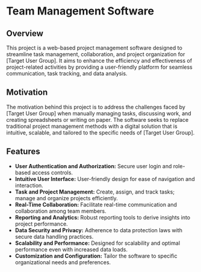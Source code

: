 # Team Management Software

## Overview

This project is a web-based project management software designed to streamline task management, collaboration, and project organization for [Target User Group]. It aims to enhance the efficiency and effectiveness of project-related activities by providing a user-friendly platform for seamless communication, task tracking, and data analysis.

## Motivation

The motivation behind this project is to address the challenges faced by [Target User Group] when manually managing tasks, discussing work, and creating spreadsheets or writing on paper. The software seeks to replace traditional project management methods with a digital solution that is intuitive, scalable, and tailored to the specific needs of [Target User Group].

## Features

- **User Authentication and Authorization:** Secure user login and role-based access controls.
- **Intuitive User Interface:** User-friendly design for ease of navigation and interaction.
- **Task and Project Management:** Create, assign, and track tasks; manage and organize projects efficiently.
- **Real-Time Collaboration:** Facilitate real-time communication and collaboration among team members.
- **Reporting and Analytics:** Robust reporting tools to derive insights into project performance.
- **Data Security and Privacy:** Adherence to data protection laws with secure data handling practices.
- **Scalability and Performance:** Designed for scalability and optimal performance even with increased data loads.
- **Customization and Configuration:** Tailor the software to specific organizational needs and preferences.


